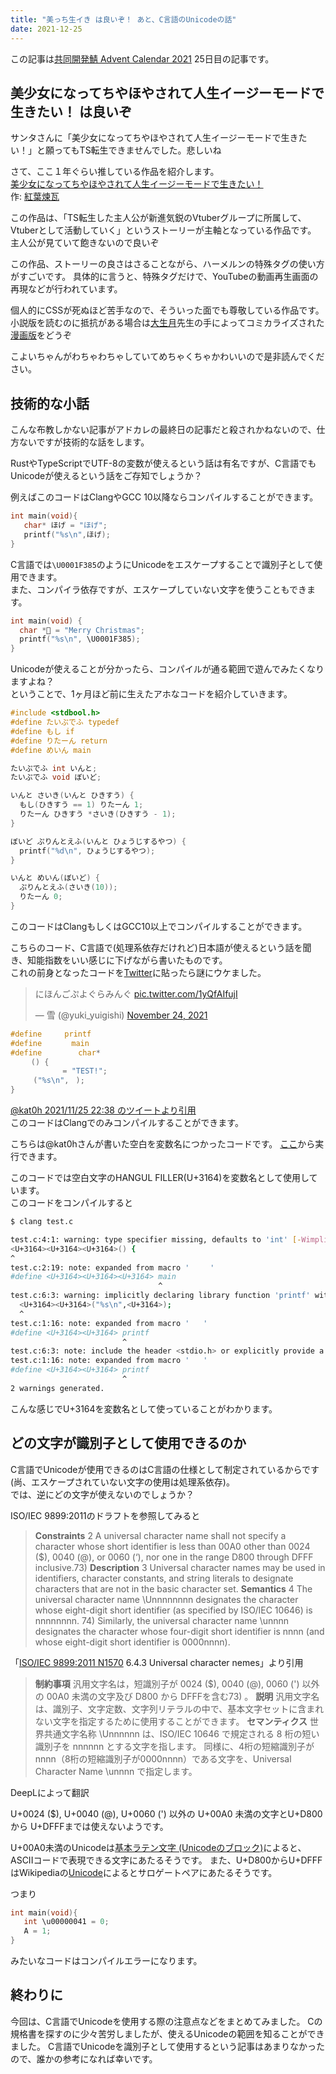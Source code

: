 ```yaml
---
title: "美っち生イき は良いぞ！ あと、C言語のUnicodeの話"
date: 2021-12-25
---
```


この記事は[共同開発鯖 Advent Calendar 2021](https://qiita.com/advent-calendar/2021/growthers) 25日目の記事です。
## 美少女になってちやほやされて人生イージーモードで生きたい！ は良いぞ
サンタさんに「美少女になってちやほやされて人生イージーモードで生きたい！」と願ってもTS転生できませんでした。悲しいね

さて、ここ１年ぐらい推している作品を紹介します。  
[美少女になってちやほやされて人生イージーモードで生きたい！](https://syosetu.org/novel/217501/)  
作: [紅葉煉瓦](https://twitter.com/akaba_renga?isogp=false)  

この作品は、「TS転生した主人公が新進気鋭のVtuberグループに所属して、Vtuberとして活動していく」というストーリーが主軸となっている作品です。
主人公が見ていて飽きないので良いぞ

この作品、ストーリーの良さはさることながら、ハーメルンの特殊タグの使い方がすごいです。
具体的に言うと、特殊タグだけで、YouTubeの動画再生画面の再現などが行われています。

個人的にCSSが死ぬほど苦手なので、そういった面でも尊敬している作品です。
小説版を読むのに抵抗がある場合は[大生月](https://twitter.com/NmnmOtk)先生の手によってコミカライズされた[漫画版](https://seiga.nicovideo.jp/comic/56102?track=verticalwatch_epinfo1)をどうぞ

こよいちゃんがわちゃわちゃしていてめちゃくちゃかわいいので是非読んでください。


## 技術的な小話
こんな布教しかない記事がアドカレの最終日の記事だと殺されかねないので、仕方ないですが技術的な話をします。  

RustやTypeScriptでUTF-8の変数が使えるという話は有名ですが、C言語でもUnicodeが使えるという話をご存知でしょうか？  


例えばこのコードはClangやGCC 10以降ならコンパイルすることができます。  

```c
int main(void){
   char* ほげ = "ほげ";
   printf("%s\n",ほげ);
}
```

C言語では`\U0001F385`のようにUnicodeをエスケープすることで識別子として使用できます。  
また、コンパイラ依存ですが、エスケープしていない文字を使うこともできます。  
  
  
  

```c
int main(void) {
  char *🎅 = "Merry Christmas";
  printf("%s\n", \U0001F385);
}
```  


Unicodeが使えることが分かったら、コンパイルが通る範囲で遊んでみたくなりますよね？  
ということで、1ヶ月ほど前に生えたアホなコードを紹介していきます。  
  
```c
#include <stdbool.h>
#define たいぷでふ typedef
#define もし if
#define りたーん return
#define めいん main

たいぷでふ int いんと;
たいぷでふ void ぼいど;

いんと さいき(いんと ひきすう) {
  もし(ひきすう == 1) りたーん 1;
  りたーん ひきすう *さいき(ひきすう - 1);
}

ぼいど ぷりんとえふ(いんと ひょうじするやつ) {
  printf("%d\n", ひょうじするやつ);
}

いんと めいん(ぼいど) {
  ぷりんとえふ(さいき(10));
  りたーん 0;
}
```
  
このコードはClangもしくはGCC10以上でコンパイルすることができます。

こちらのコード、C言語で(処理系依存だけれど)日本語が使えるという話を聞き、知能指数をいい感じに下げながら書いたものです。  
これの前身となったコードを[Twitter](https://twitter.com/yuki_yuigishi/status/1463394403683160067?s=20)に貼ったら謎にウケました。

<blockquote class="twitter-tweet"><p lang="ja" dir="ltr">にほんごぷよぐらみんぐ <a href="https://t.co/1yQfAIfujI">pic.twitter.com/1yQfAIfujI</a></p>&mdash; 雪 (@yuki_yuigishi) <a href="https://twitter.com/yuki_yuigishi/status/1463394403683160067?ref_src=twsrc%5Etfw">November 24, 2021</a></blockquote> <script async src="https://platform.twitter.com/widgets.js" charset="utf-8"></script>



```c
#define ㅤㅤ printf
#define ㅤㅤㅤ main
#define ㅤㅤㅤㅤ char*
ㅤㅤㅤ() {
  ㅤㅤㅤㅤ ㅤ = "TEST!";
  ㅤㅤ("%s\n",ㅤ);
}
```
[@kat0h 2021/11/25 22:38 のツイートより引用  ](https://twitter.com/kat0h/status/1463864756654071816?isogp=false)  
このコードはClangでのみコンパイルすることができます。  

こちらは@kat0hさんが書いた空白を変数名につかったコードです。 [ここ](https://paiza.io/projects/9Mjar0LlF2FMnU_4_Xzf_Q)から実行できます。  

このコードでは空白文字のHANGUL FILLER(U+3164)を変数名として使用しています。  
このコードをコンパイルすると  
```bash
$ clang test.c

test.c:4:1: warning: type specifier missing, defaults to 'int' [-Wimplicit-int]
<U+3164><U+3164><U+3164>() {
^
test.c:2:19: note: expanded from macro 'ㅤㅤㅤ'
#define <U+3164><U+3164><U+3164> main
                                 ^
test.c:6:3: warning: implicitly declaring library function 'printf' with type 'int (const char *, ...)' [-Wimplicit-function-declaration]
  <U+3164><U+3164>("%s\n",<U+3164>);
  ^
test.c:1:16: note: expanded from macro 'ㅤㅤ'
#define <U+3164><U+3164> printf
                         ^
test.c:6:3: note: include the header <stdio.h> or explicitly provide a declaration for 'printf'
test.c:1:16: note: expanded from macro 'ㅤㅤ'
#define <U+3164><U+3164> printf
                         ^
2 warnings generated.
```
  
こんな感じでU+3164を変数名として使っていることがわかります。  

## どの文字が識別子として使用できるのか  
C言語でUnicodeが使用できるのはC言語の仕様として制定されているからです(尚、エスケープされていない文字の使用は処理系依存)。  
では、逆にどの文字が使えないのでしょうか？  

ISO/IEC 9899:2011のドラフトを参照してみると  
> **Constraints**
> 2 A universal character name shall not specify a character whose short identifier is less than
> 00A0 other than 0024 ($), 0040 (@), or 0060 (‘), nor one in the range D800 through
> DFFF inclusive.73)
> **Description**
> 3 Universal character names may be used in identifiers, character constants, and string
> literals to designate characters that are not in the basic character set.
> **Semantics**
> 4 The universal character name \Unnnnnnnn designates the character whose eight-digit
> short identifier (as specified by ISO/IEC 10646) is nnnnnnnn.
> 74) Similarly, the universal
> character name \unnnn designates the character whose four-digit short identifier is nnnn
> (and whose eight-digit short identifier is 0000nnnn).  

「[ISO/IEC 9899:2011 N1570](http://www.open-std.org/jtc1/sc22/wg14/www/docs/n1570.pdf?isogp=false)  6.4.3 Universal character nemes」より引用  


> **制約事項**
> 汎用文字名は，短識別子が 0024 ($), 0040 (@), 0060 (') 以外の 00A0 未満の文字及び D800 から DFFFを含む73) 。
> **説明**
> 汎用文字名は、識別子、文字定数、文字列リテラルの中で、基本文字セットに含まれない文字を指定するために使用することができます。
> **セマンティクス**
> 世界共通文字名称 \Unnnnnn は、ISO/IEC 10646 で規定される 8 桁の短い識別子を nnnnnn とする文字を指します。
>  同様に、4桁の短縮識別子がnnnn（8桁の短縮識別子が0000nnnn）である文字を、Universal Character Name \unnnn で指定します。

DeepLによって翻訳

U+0024 ($), U+0040 (@), U+0060 (') 以外の U+00A0 未満の文字とU+D800 から U+DFFFまでは使えないようです。

U+00A0未満のUnicodeは[基本ラテン文字 (Unicodeのブロック)](https://ja.wikipedia.org/wiki/%E5%9F%BA%E6%9C%AC%E3%83%A9%E3%83%86%E3%83%B3%E6%96%87%E5%AD%97_(Unicode%E3%81%AE%E3%83%96%E3%83%AD%E3%83%83%E3%82%AF?isogp=false))によると、ASCIIコードで表現できる文字にあたるそうです。
また、U+D800からU+DFFFはWikipediaの[Unicode](https://ja.wikipedia.org/wiki/Unicode#%E3%82%B5%E3%83%AD%E3%82%B2%E3%83%BC%E3%83%88%E3%83%9A%E3%82%A2?isogp=false)によるとサロゲートペアにあたるそうです。

つまり
```c
int main(void){
   int \u00000041 = 0;
   A = 1;
}
```
みたいなコードはコンパイルエラーになります。

## 終わりに
今回は、C言語でUnicodeを使用する際の注意点などをまとめてみました。
Cの規格書を探すのに少々苦労しましたが、使えるUnicodeの範囲を知ることができました。
C言語でUnicodeを識別子として使用するという記事はあまりなかったので、誰かの参考になれば幸いです。


